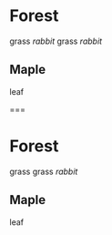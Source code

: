 # Forest

grass *rabbit* grass *rabbit*

## Maple

leaf

===
# Forest

grass grass *rabbit*

## Maple

leaf

